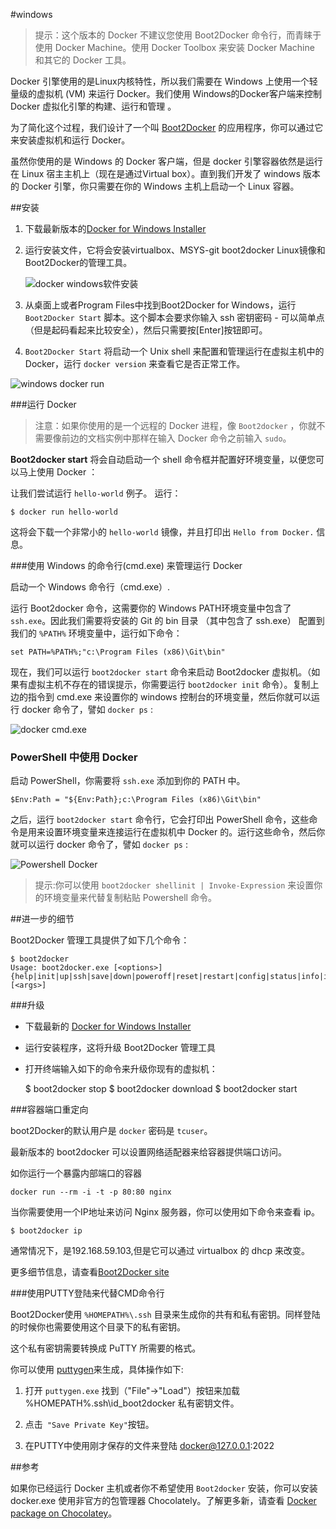 #windows

>提示：这个版本的 Docker 不建议您使用 Boot2Docker 命令行，而青睐于使用 Docker Machine。使用 Docker Toolbox 来安装 Docker Machine 和其它的 Docker 工具。

Docker 引擎使用的是Linux内核特性，所以我们需要在 Windows 上使用一个轻量级的虚拟机 (VM) 来运行 Docker。我们使用 Windows的Docker客户端来控制 Docker 虚拟化引擎的构建、运行和管理 。

为了简化这个过程，我们设计了一个叫 [Boot2Docker](https://github.com/boot2docker/boot2docker) 的应用程序，你可以通过它来安装虚拟机和运行 Docker。

虽然你使用的是 Windows 的 Docker 客户端，但是 docker 引擎容器依然是运行在 Linux 宿主主机上（现在是通过Virtual box）。直到我们开发了 windows 版本的 Docker 引擎，你只需要在你的 Windows 主机上启动一个 Linux 容器。

##安装

1. 下载最新版本的[Docker for Windows Installer](https://github.com/boot2docker/windows-installer/releases/latest)

2. 运行安装文件，它将会安装virtualbox、MSYS-git boot2docker Linux镜像和Boot2Docker的管理工具。

	![docker windows软件安装](http://widuu.u.qiniudn.com/windows_docker.png)

3. 从桌面上或者Program Files中找到Boot2Docker for Windows，运行 `Boot2Docker Start` 脚本。这个脚本会要求你输入 ssh 密钥密码 - 可以简单点（但是起码看起来比较安全），然后只需要按[Enter]按钮即可。

4. `Boot2Docker Start` 将启动一个 Unix shell 来配置和管理运行在虚拟主机中的 Docker，运行 `docker version` 来查看它是否正常工作。

![windows docker run](../images/windows-boot2docker-start.png)


###运行 Docker

>注意：如果你使用的是一个远程的 Docker 进程，像 `Boot2docker` ，你就不需要像前边的文档实例中那样在输入 Docker 命令之前输入 `sudo`。


**Boot2docker start** 将会自动启动一个 shell 命令框并配置好环境变量，以便您可以马上使用 Docker ：

让我们尝试运行 `hello-world` 例子。 运行：

	$ docker run hello-world

这将会下载一个非常小的 `hello-world` 镜像，并且打印出 `Hello from Docker.` 信息。


###使用 Windows 的命令行(cmd.exe) 来管理运行 Docker

启动一个 Windows 命令行（cmd.exe）.

运行 Boot2docker 命令，这需要你的 Windows PATH环境变量中包含了 `ssh.exe`。因此我们需要将安装的 Git 的 bin 目录 （其中包含了 ssh.exe） 配置到我们的 `%PATH%` 环境变量中，运行如下命令：

	set PATH=%PATH%;"c:\Program Files (x86)\Git\bin"


现在，我们可以运行 `boot2docker start` 命令来启动 Boot2docker 虚拟机。（如果有虚拟主机不存在的错误提示，你需要运行 `boot2docker init` 命令）。复制上边的指令到 cmd.exe 来设置你的 windows 控制台的环境变量，然后你就可以运行 docker 命令了，譬如 `docker ps` :

![docker cmd.exe](../images/windows-boot2docker-cmd.png)


### PowerShell 中使用 Docker 

启动 PowerShell，你需要将 `ssh.exe` 添加到你的 PATH 中。

	$Env:Path = "${Env:Path};c:\Program Files (x86)\Git\bin"

之后，运行 `boot2docker start` 命令行，它会打印出  PowerShell 命令，这些命令是用来设置环境变量来连接运行在虚拟机中 Docker 的。运行这些命令，然后你就可以运行 docker 命令了，譬如 `docker ps` :

![Powershell Docker](../images/windows-boot2docker-powershell.png)

>提示:你可以使用 `boot2docker shellinit | Invoke-Expression` 来设置你的环境变量来代替复制粘贴 Powershell 命令。

##进一步的细节

Boot2Docker 管理工具提供了如下几个命令：

	$ boot2docker
	Usage: boot2docker.exe [<options>] {help|init|up|ssh|save|down|poweroff|reset|restart|config|status|info|ip|shellinit|delete|download|upgrade|version} [<args>]


###升级

+ 下载最新的 [Docker for Windows Installer](https://github.com/boot2docker/windows-installer/releases/tag/v1.5.0)
+ 运行安装程序，这将升级 Boot2Docker 管理工具
+ 打开终端输入如下的命令来升级你现有的虚拟机：

	$ boot2docker stop
	$ boot2docker download
	$ boot2docker start


###容器端口重定向

boot2Docker的默认用户是 `docker` 密码是 `tcuser`。 

最新版本的 boot2docker 可以设置网络适配器来给容器提供端口访问。

如你运行一个暴露内部端口的容器

	docker run --rm -i -t -p 80:80 nginx

当你需要使用一个IP地址来访问 Nginx 服务器，你可以使用如下命令来查看 ip。

	$ boot2docker ip

通常情况下，是192.168.59.103,但是它可以通过 virtualbox 的 dhcp 来改变。

更多细节信息，请查看[Boot2Docker site](http://boot2docker.io/)


###使用PUTTY登陆来代替CMD命令行

Boot2Docker使用 `%HOMEPATH%\.ssh` 目录来生成你的共有和私有密钥。同样登陆的时候你也需要使用这个目录下的私有密钥。

这个私有密钥需要转换成 PuTTY 所需要的格式。

你可以使用 [puttygen](http://www.chiark.greenend.org.uk/~sgtatham/putty/download.html)来生成，具体操作如下:

1. 打开 `puttygen.exe` 找到（"File"->"Load"）按钮来加载 %HOMEPATH%\.ssh\id_boot2docker 私有密钥文件。

2. 点击` "Save Private Key"`按钮。

3. 在PUTTY中使用刚才保存的文件来登陆 docker@127.0.0.1:2022 


##参考

如果你已经运行 Docker 主机或者你不希望使用 `Boot2docker` 安装，你可以安装 docker.exe 使用非官方的包管理器 Chocolately。了解更多新，请查看 [Docker package on Chocolatey](https://chocolatey.org/packages/docker)。




